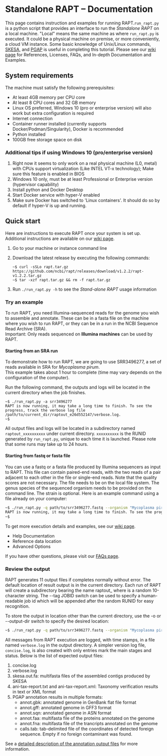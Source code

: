 # Standalone RAPT – Documentation

This page contains instruction and examples for running RAPT.`run_rapt.py` is a python script that provides an interface to run the *Standalone RAPT* on a local machine. "Local" means the same machine as where `run_rapt.py` is executed. It could be a physical machine on premise, or more conveniently, a cloud VM instance.
Some basic knowledge of Unix/Linux commands, [SKESA](https://github.com/ncbi/SKESA), and [PGAP](https://github.com/ncbi/pgap) is useful in completing this tutorial.
Please see our [wiki page](https://github.com/ncbi/rapt/wiki) for References, Licenses, FAQs, and In-depth Documentation and Examples. 


## System requirements

The machine must satisfy the following prerequisites: 

* At least 4GB memory per CPU core<br>
* At least 8 CPU cores and 32 GB memory<br>
* Linux OS preferred, Windows 10 (pro or enterprise version) will also work but extra configuration is required<br>
* Internet connection<br>
* Container runner installed (currently supports Docker/Podman/Singularity), Docker is recommended<br>
* Python installed<br>
* 100GB free storage space on disk<br>


### Additional tips if using Windows 10 (pro/enterprise version)
1. Right now it seems to only work on a real physical machine (L0, metal) with CPUs support virtualization (Like INTEL VT-x technology); Make sure this feature is enabled in BIOS<br>
2. Windows 10 only, must be at least Professional or Enterprise version (hypervisor capability)<br>
3. Install python and Docker Desktop<br>
4. Start Docker service with hyper-V enabled<br>
5. Make sure Docker has switched to 'Linux containers'. It should do so by default if hyper-V is up and running.<br>

## Quick start
Here are instructions to execute RAPT once your system is set up. Additional instructions are available on our [wiki page](https://github.com/ncbi/rapt/wiki/Standalone%20RAPT%20In-depth%20Documentation%20and%20Recommendations.md). 
1. Go to your machine or instance command line<br>
2. Download the latest release by executing the following commands:<br>

    ```
    ~$ curl -sSLo rapt.tar.gz https://github.com/ncbi/rapt/releases/download/v1.2.2/rapt-v1.2.2.tar.gz
    ~$ tar -xzf rapt.tar.gz && rm -f rapt.tar.gz
    ```
3. Run `./run_rapt.py -h` to see the *Stand-alone RAPT* usage information<br>

### Try an example 
To run RAPT, you need Illumina-sequenced reads for the genome you wish to assemble and annotate. These can be in a fasta file on the machine where you wish to run RAPT, or they can be in a run in the NCBI Sequence Read Archive (SRA).<br>
Important: Only reads sequenced on **Illumina machines** can be used by RAPT. 

#### Starting from an SRA run<br>
To demonstrate how to run RAPT, we are going to use SRR3496277, a set of reads available in SRA for *Mycoplasma pirum*.<br>
This example takes about 1 hour to complete (time may vary depends on the configuration of the computer).

Run the following command, the outputs and logs will be located in the current directory when the job finishes.

```
~$ ./run_rapt.py -a srr3496277
RAPT is now running, it may take a long time to finish. To see the progress, track the verbose log file /path/to/current_dir/raptout_e26d552147/verbose.log.
~$ 
```


All output files and logs will be located in a subdirectory named `raptout_xxxxxxxxxx` under current directory. `xxxxxxxxxx` is the RUNID generated by `run_rapt.py`, unique to each time it is launched. Please note that some runs may take up to 24 hours.<br>

#### Starting from fastq or fasta file<br>
You can use a fastq or a fasta file produced by Illumina sequencers as input to RAPT. This file can contain paired-end reads, with the two reads of a pair adjacent to each other in the file or single-end reads. Note that the quality scores are not necessary. The file needs to be on the local file system.
The genus species of the sequenced organism needs to be provided on the command line. The strain is optional.
Here is an example command using a file already on your computer:

```bash
~$ ./run_rapt.py -q path/to/srr3496277.fastq --organism "Mycoplasma pirum" --strain "ATCC 25960"
RAPT is now running, it may take a long time to finish. To see the progress, track the verbose log file /home/username/raptout_d3e7956148/verbose.log.
~$ 
```


To get more execution details and examples, see our [wiki page](https://github.com/ncbi/rapt/wiki/Standalone%20RAPT%20In-depth%20Documentation%20and%20Recommendations.md). 
- Help Documentation<br>
- Reference data location<br>
- Advanced Options

If you have other questions, please visit our [FAQs page](https://github.com/ncbi/rapt/wiki/FAQ.md).

### Review the output<br>

RAPT generates 11 output files if completes normally without error.  The default location of result output is in the current directory. Each run of RAPT will create a subdirectory bearing the name raptout_<RUNID> where <RUNID> is a random 10-character string. The --tag JOBID switch can be used to specify a human-readable job id which will be appended after the random RUNID for easy recognition.

To store the output in location other than the current directory, use the -o or --output-dir switch to specify the desired location:
```bash
~$ ./run_rapt.py -q path/to/srr3496277.fastq --organism "Mycoplasma pirum" --strain "ATCC 25960" --output-dir path/to/output-dir
```


All messages from RAPT execution are logged, with time stamps, in a file named `verbose.log` in the output directory. A simpler version log file, `concise.log`, is also created with only entries mark the main stages and status. Below is the list of expected output files:

1. concise.log<br>
2. verbose.log
3. skesa.out.fa: multifasta files of the assembled contigs produced by SKESA<br>
4. ani-tax-report.txt and ani-tax-report.xml: Taxonomy verification results in text or XML format<br>
5. PGAP annotation results in multiple formats:<br>
   * annot.gbk: annotated genome in GenBank flat file format<br>
   * annot.gff: annotated genome in GFF3 format<br>
   * annot.sqn: annotated genome in ASN format<br>
   * annot.faa: multifasta file of the proteins annotated on the genome<br>
   * annot.fna: multifasta file of the trancripts annotated on the genome<br>
   * calls.tab: tab-delimited file of the coordinates of detected foreign sequence. Empty if no foreign contaminant was found.

See a [detailed description of the annotation output files](https://github.com/ncbi/pgap/wiki/Output-Files) for more information.
